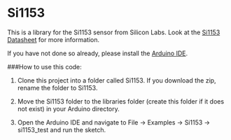 # Si1153

This is a library for the Si1153 sensor from Silicon Labs. Look at the [Si1153 Datasheet](https://www.silabs.com/Support%20Documents/TechnicalDocs/Si1153.pdf) for more information.

If you have not done so already, please install the [Arduino IDE](https://www.arduino.cc/en/Main/Software).

###How to use this code:
  
1. Clone this project into a folder called Si1153. If you download the zip, rename the folder to Si1153. 

2. Move the Si1153 folder to the libraries folder (create this folder if it does not exist) in your Arduino directory.

3. Open the Arduino IDE and navigate to File -> Examples -> Si1153 -> si1153_test and run the sketch.
